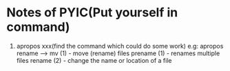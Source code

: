 Notes of PYIC(Put yourself in command)
=======


1. apropos xxx(find the command which could do some work)
  e.g: apropos rename
 --> mv (1) - move (rename) files
     prename (1) - renames multiple files
     rename (2) - change the name or location of a file
